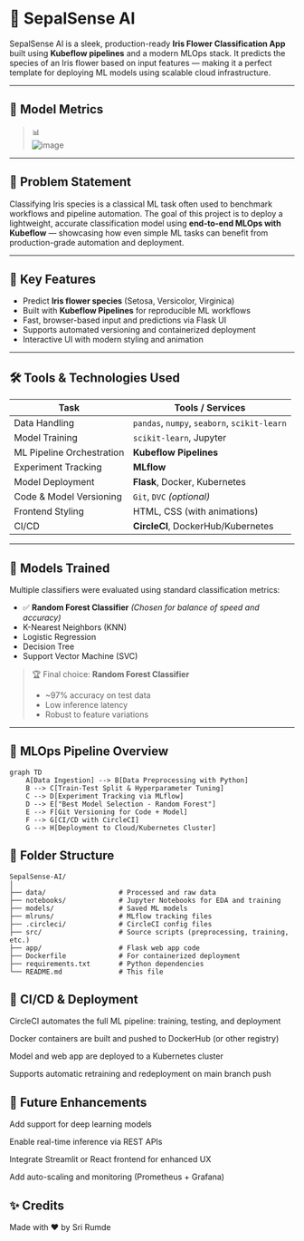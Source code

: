 # 🌸 SepalSense AI

SepalSense AI is a sleek, production-ready **Iris Flower Classification App** built using **Kubeflow pipelines** and a modern MLOps stack. It predicts the species of an Iris flower based on input features — making it a perfect template for deploying ML models using scalable cloud infrastructure.

---

## 🚀 Model Metrics 

> 📊  
> ![image](https://github.com/srirumde/artifacts/models/connfusion_matrix.png)  

---

## 📌 Problem Statement

Classifying Iris species is a classical ML task often used to benchmark workflows and pipeline automation. The goal of this project is to deploy a lightweight, accurate classification model using **end-to-end MLOps with Kubeflow** — showcasing how even simple ML tasks can benefit from production-grade automation and deployment.

---

## 🧠 Key Features

- Predict **Iris flower species** (Setosa, Versicolor, Virginica)
- Built with **Kubeflow Pipelines** for reproducible ML workflows
- Fast, browser-based input and predictions via Flask UI
- Supports automated versioning and containerized deployment
- Interactive UI with modern styling and animation

---

## 🛠️ Tools & Technologies Used

| Task | Tools / Services |
|------|------------------|
| Data Handling | `pandas`, `numpy`, `seaborn`, `scikit-learn` |
| Model Training | `scikit-learn`, Jupyter |
| ML Pipeline Orchestration | **Kubeflow Pipelines** |
| Experiment Tracking | **MLflow** |
| Model Deployment | **Flask**, Docker, Kubernetes |
| Code & Model Versioning | `Git`, `DVC` *(optional)* |
| Frontend Styling | HTML, CSS (with animations) |
| CI/CD | **CircleCI**, DockerHub/Kubernetes |

---

## 🤖 Models Trained

Multiple classifiers were evaluated using standard classification metrics:

- ✅ **Random Forest Classifier** *(Chosen for balance of speed and accuracy)*
- K-Nearest Neighbors (KNN)
- Logistic Regression
- Decision Tree
- Support Vector Machine (SVC)

> 🏆 Final choice: **Random Forest Classifier**
> - ~97% accuracy on test data
> - Low inference latency
> - Robust to feature variations

---

## 🔄 MLOps Pipeline Overview

```mermaid
graph TD
    A[Data Ingestion] --> B[Data Preprocessing with Python]
    B --> C[Train-Test Split & Hyperparameter Tuning]
    C --> D[Experiment Tracking via MLflow]
    D --> E["Best Model Selection - Random Forest"]
    E --> F[Git Versioning for Code + Model]
    F --> G[CI/CD with CircleCI]
    G --> H[Deployment to Cloud/Kubernetes Cluster]
```

## 📂 Folder Structure
```
SepalSense-AI/
│
├── data/                  # Processed and raw data
├── notebooks/             # Jupyter Notebooks for EDA and training
├── models/                # Saved ML models
├── mlruns/                # MLflow tracking files
├── .circleci/             # CircleCI config files
├── src/                   # Source scripts (preprocessing, training, etc.)
├── app/                   # Flask web app code
├── Dockerfile             # For containerized deployment
├── requirements.txt       # Python dependencies
└── README.md              # This file
```

## 🚦 CI/CD & Deployment

CircleCI automates the full ML pipeline: training, testing, and deployment

Docker containers are built and pushed to DockerHub (or other registry)

Model and web app are deployed to a Kubernetes cluster

Supports automatic retraining and redeployment on main branch push

## 📌 Future Enhancements

Add support for deep learning models

Enable real-time inference via REST APIs

Integrate Streamlit or React frontend for enhanced UX

Add auto-scaling and monitoring (Prometheus + Grafana)

## ✨ Credits
Made with ❤️ by Sri Rumde  
